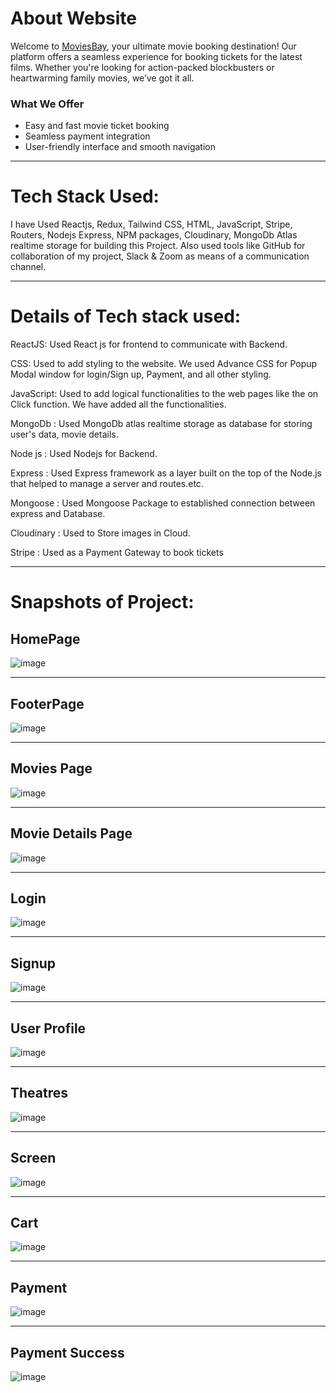 # About Website 

Welcome to [MoviesBay](https://movie-app-frontend-ashy.vercel.app/), your ultimate movie booking destination! Our platform offers a seamless experience for booking tickets for the latest films. Whether you're looking for action-packed blockbusters or heartwarming family movies, we’ve got it all.

### **What We Offer**

* Easy and fast movie ticket booking
* Seamless payment integration
* User-friendly interface and smooth navigation

***
# Tech Stack Used:

I have Used Reactjs, Redux, Tailwind CSS, HTML, JavaScript, Stripe, Routers, Nodejs Express, NPM packages, Cloudinary, MongoDb Atlas realtime storage for building this Project. Also used tools like GitHub for collaboration of my project, Slack & Zoom as means of a communication channel.

***

# Details of Tech stack used:

ReactJS: Used React js for frontend to communicate with Backend.

CSS: Used to add styling to the website. We used Advance CSS for Popup Modal window for login/Sign up, Payment, and all other styling.

JavaScript: Used to add logical functionalities to the web pages like the on Click function. We have added all the functionalities.

MongoDb : Used MongoDb atlas realtime storage as database for storing user's data, movie details.

Node js : Used Nodejs for Backend.

Express : Used Express framework as a layer built on the top of the Node.js that helped to manage a server and routes.etc.

Mongoose : Used Mongoose Package to established connection between express and Database.

Cloudinary : Used to Store images in Cloud.

Stripe : Used as a Payment Gateway to book tickets


***

# Snapshots of Project:

## HomePage

![image](https://github.com/user-attachments/assets/ba78e0dc-d9d9-44f5-9fbf-767aafb43348)

***
## FooterPage

![image](https://github.com/user-attachments/assets/d8ff9e87-31a5-48cb-977c-a1d16dcc9f97)

***
## Movies Page

![image](https://github.com/user-attachments/assets/bcf584ce-77d3-4f36-b835-1e83f1583ec8)

***
## Movie Details Page 
![image](https://github.com/user-attachments/assets/02b951d0-e45f-4f96-85ee-f57994dbe6cd)

***
## Login 
![image](https://github.com/user-attachments/assets/2073a8df-de6d-431f-8e8d-59397d0bd69c)

***
## Signup
![image](https://github.com/user-attachments/assets/8a7056ce-0a69-4294-bf23-45dcf24942bd)

***
## User Profile
![image](https://github.com/user-attachments/assets/3acfd841-453e-43d1-9a03-9eab10e573e3)

***
## Theatres
![image](https://github.com/user-attachments/assets/962216cf-77dc-4455-8504-6baa4089429c)

***
## Screen 
![image](https://github.com/user-attachments/assets/b1ebb34c-ed1e-4302-8ffc-9fb43deddab3)

***
## Cart
![image](https://github.com/user-attachments/assets/51e592ac-fb88-47f8-a120-2ecbfff92ace)

***
## Payment 
![image](https://github.com/user-attachments/assets/bcbb39a5-fac2-4bd5-8ff7-d42d6d84a50c)

***
## Payment Success
![image](https://github.com/user-attachments/assets/816a5de6-389d-479c-8a95-932346a9138b)


